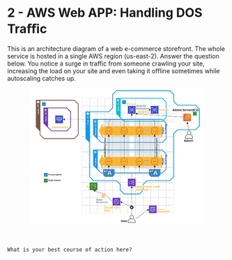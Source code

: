 # 2 - AWS Web APP: Handling DOS Traﬃc

This is an architecture diagram of a web e-commerce storefront. The whole service is hosted in a single AWS region (us-east-2). Answer the question below.
You notice a surge in traffic from someone crawling your site, increasing the load on your site and even taking it offline sometimes while autoscaling catches up.

<p align="center">
<img src="../assets/diagrams/Picture 2.png?raw=true" style="background-color:white;">
</p>

<br>

```
What is your best course of action here?
```


